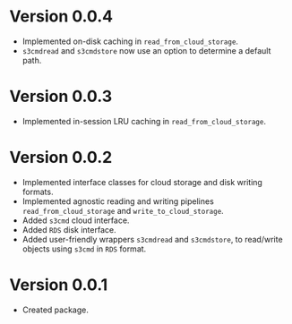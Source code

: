 # Version 0.0.4
- Implemented on-disk caching in `read_from_cloud_storage`.
- `s3cmdread` and `s3cmdstore` now use an option to determine a default path.

# Version 0.0.3
- Implemented in-session LRU caching in `read_from_cloud_storage`.

# Version 0.0.2
- Implemented interface classes for cloud storage and disk writing formats.
- Implemented agnostic reading and writing pipelines `read_from_cloud_storage` and
  `write_to_cloud_storage`.
- Added `s3cmd` cloud interface.
- Added `RDS` disk interface.
- Added user-friendly wrappers `s3cmdread` and `s3cmdstore`, to read/write objects using `s3cmd` in
  `RDS` format.

# Version 0.0.1
- Created package.
